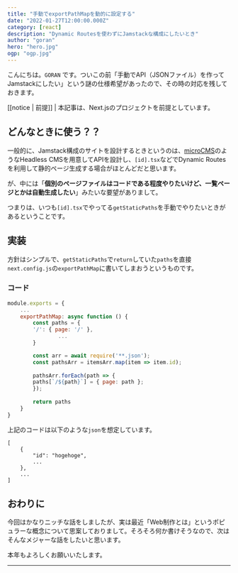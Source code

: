 ```yaml
---
title: "手動でexportPathMapを動的に設定する"
date: "2022-01-27T12:00:00.000Z"
category: [react]
description: "Dynamic Routesを使わずにJamstackな構成にしたいとき"
author: "goran"
hero: "hero.jpg"
ogp: "ogp.jpg"
---
```


こんにちは。`GORAN` です。ついこの前「手動でAPI（JSONファイル）を作ってJamstackにしたい」という謎の仕様希望があったので、その時の対応を残しておきます。

[[notice | 前提]]
| 本記事は、Next.jsのプロジェクトを前提としています。

## どんなときに使う？？
一般的に、Jamstack構成のサイトを設計するときというのは、[microCMS](https://microcms.io/)のようなHeadless CMSを用意してAPIを設計し、`[id].tsx`などでDynamic Routesを利用して静的ページ生成する場合がほとんどだと思います。

が、中には「**個別のページファイルはコードである程度やりたいけど、一覧ページとかは自動生成したい**」みたいな要望がありまして。

つまりは、いつも`[id].tsx`でやってる`getStaticPaths`を手動でやりたいときがあるということです。

## 実装
方針はシンプルで、`getStaticPaths`で`return`していた`paths`を直接`next.config.js`の`exportPathMap`に書いてしまおうというものです。

### コード

```js:title=next.config.js
module.exports = {
    ...
    exportPathMap: async function () {
        const paths = {
        '/': { page: '/' },
                ...
        }

        const arr = await require('**.json');
        const pathsArr = itemsArr.map(item => item.id);
        
        pathsArr.forEach(path => {
        paths[`/${path}`] = { page: path };
        });
    
        return paths
    }
}
```

上記のコードは以下のような`json`を想定しています。

```json:title=json
[
    {
        "id": "hogehoge",
        ...
    },
    ...
]
```

## おわりに
今回はかなりニッチな話をしましたが、実は最近「Web制作とは」というポピュラーな概念について思案しておりまして。そろそろ何か書けそうなので、次はそんなメジャーな話をしたいと思います。

本年もよろしくお願いいたします。

---